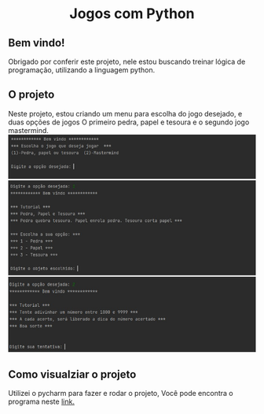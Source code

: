<h1 align="center">Jogos com Python</h1>



<h2>Bem vindo!</h2>
Obrigado por conferir este projeto, nele estou buscando treinar lógica de programação, utilizando a linguagem python.



<h2>O projeto</h2>
Neste projeto, estou criando um menu para escolha do jogo desejado, e duas opções de jogos
O primeiro pedra, papel e tesoura e o segundo jogo mastermind.
<img src="https://github.com/brunorodriguesdias/jogos-com-python/blob/master/src/menu.jpg?raw=true">
<img src="https://github.com/brunorodriguesdias/jogos-com-python/blob/master/src/pedra.jpg?raw=true">
<img src="https://github.com/brunorodriguesdias/jogos-com-python/blob/master/src/mastermind.jpg?raw=true">

<h2>Como visualziar o projeto</h2>
Utilizei o pycharm para fazer e rodar o projeto,
Você pode encontra o programa neste <a href="https://www.jetbrains.com/pt-br/pycharm/download/#section=windows">link</>.
